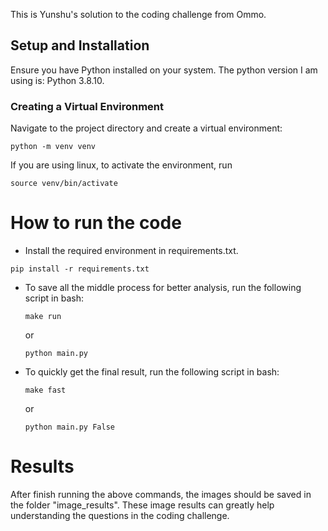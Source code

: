 This is Yunshu's solution to the coding challenge from Ommo.
## Setup and Installation

Ensure you have Python installed on your system. The python version I am using is: Python 3.8.10.

### Creating a Virtual Environment

Navigate to the project directory and create a virtual environment:

```
python -m venv venv
```

If you are using linux, to activate the environment, run
```
source venv/bin/activate
```

# How to run the code

* Install the required environment in requirements.txt.
```
pip install -r requirements.txt
```

* To save all the middle process for better analysis, run the following script in bash:
   ```
   make run
   ```
   or
   ```
   python main.py
   ```

* To quickly get the final result, run the following script in bash:
   ```
   make fast
   ```
   or
   ```
   python main.py False
   ```

# Results
After finish running the above commands, the images should be saved in the folder "image_results". These image results can greatly help understanding the questions in the coding challenge.